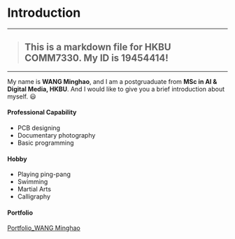 # Introduction
---
>## This is a markdown file for HKBU COMM7330. My ID is 19454414!
---




My name is **WANG Minghao**, and I am a postgruaduate from **MSc in AI & Digital Media, HKBU**. And I would like to give you a brief introduction about myself.  :smiley:

#### Professional Capability
* PCB designing
* Documentary photography
* Basic programming
#### Hobby
* Playing ping-pang 
* Swimming
* Martial Arts
* Calligraphy

#### Portfolio
[Portfolio_WANG Minghao](https://github.com/tudousponge/hkbu_comm7330_2019/blob/master/Wang%20Minghao-Portfolio190706.pdf)





